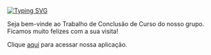 [![Typing SVG](https://readme-typing-svg.herokuapp.com?font=Fira+Code&size=16&pause=1000&random=false&width=800&lines=RECONHECIMENTO+DE+DERMATOSES+ATRAV%C3%89S+DE+INTELIG%C3%8ANCIA+ARTIFICIAL+POR+DISPOSITIVOS+M%C3%93VEIS+)](https://git.io/typing-svg)

Seja bem-vinde ao Trabalho de Conclusão de Curso do nosso grupo.
Ficamos muito felizes com a sua visita!

Clique <a href="#">aqui</a> para acessar nossa aplicação.
